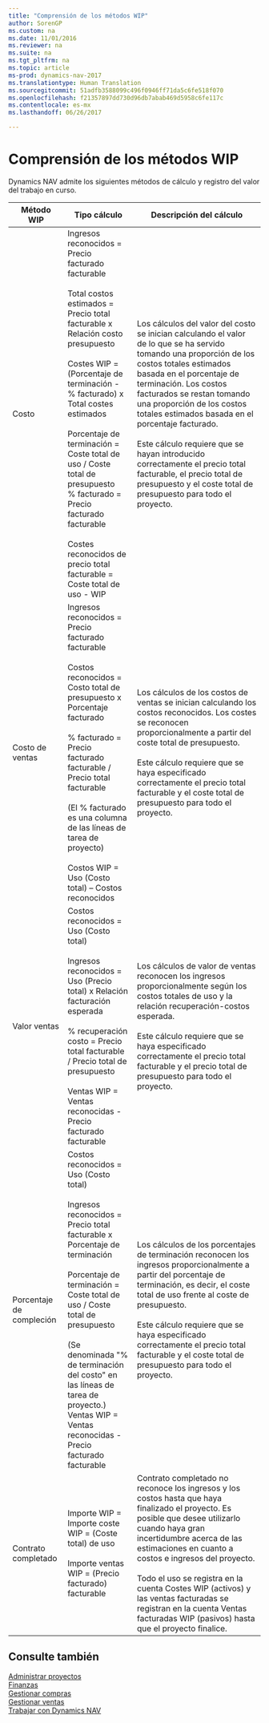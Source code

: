 ```yaml
---
title: "Comprensión de los métodos WIP"
author: SorenGP
ms.custom: na
ms.date: 11/01/2016
ms.reviewer: na
ms.suite: na
ms.tgt_pltfrm: na
ms.topic: article
ms-prod: dynamics-nav-2017
ms.translationtype: Human Translation
ms.sourcegitcommit: 51adfb3588099c496f0946ff71da5c6fe518f070
ms.openlocfilehash: f21357897dd730d96db7abab469d5958c6fe117c
ms.contentlocale: es-mx
ms.lasthandoff: 06/26/2017

---
```


# <a name="understanding-wip-methods"></a>Comprensión de los métodos WIP

Dynamics NAV admite los siguientes métodos de cálculo y registro del valor del trabajo en curso.

|Método WIP |Tipo cálculo |Descripción del cálculo|
|-----------|--------------------|-----------------------|
|Costo|Ingresos reconocidos = Precio facturado facturable<br /><br /> Total costos estimados = Precio total facturable x Relación costo presupuesto<br /><br /> Costes WIP = \(Porcentaje de terminación - % facturado\) x Total costes estimados<br /><br /> Porcentaje de terminación = Coste total de uso / Coste total de presupuesto<br /> % facturado = Precio facturado facturable<br /><br /> Costes reconocidos de precio total facturable = Coste total de uso - WIP|Los cálculos del valor del costo se inician calculando el valor de lo que se ha servido tomando una proporción de los costos totales estimados basada en el porcentaje de terminación. Los costos facturados se restan tomando una proporción de los costos totales estimados basada en el porcentaje facturado.<br /><br /> Este cálculo requiere que se hayan introducido correctamente el precio total facturable, el precio total de presupuesto y el coste total de presupuesto para todo el proyecto.|
|Costo de ventas|Ingresos reconocidos = Precio facturado facturable<br /><br /> Costos reconocidos = Costo total de presupuesto x Porcentaje facturado<br /><br /> % facturado = Precio facturado facturable / Precio total facturable<br /><br /> \(El % facturado es una columna de las líneas de tarea de proyecto\)<br /><br /> Costos WIP = Uso (Costo total) – Costos reconocidos|Los cálculos de los costos de ventas se inician calculando los costos reconocidos. Los costes se reconocen proporcionalmente a partir del coste total de presupuesto.<br /><br /> Este cálculo requiere que se haya especificado correctamente el precio total facturable y el coste total de presupuesto para todo el proyecto.|
|Valor ventas|Costos reconocidos = Uso (Costo total)<br /><br /> Ingresos reconocidos = Uso (Precio total) x Relación facturación esperada<br /><br /> % recuperación costo = Precio total facturable / Precio total de presupuesto<br /><br /> Ventas WIP = Ventas reconocidas - Precio facturado facturable|Los cálculos de valor de ventas reconocen los ingresos proporcionalmente según los costos totales de uso y la relación recuperación-costos esperada.<br /><br /> Este cálculo requiere que se haya especificado correctamente el precio total facturable y el precio total de presupuesto para todo el proyecto.|
|Porcentaje de compleción|Costos reconocidos = Uso (Costo total)<br /><br /> Ingresos reconocidos = Precio total facturable x Porcentaje de terminación<br /><br /> Porcentaje de terminación = Coste total de uso / Coste total de presupuesto<br /><br /> \(Se denominada "% de terminación del costo" en las líneas de tarea de proyecto.\)<br /> Ventas WIP = Ventas reconocidas - Precio facturado facturable|Los cálculos de los porcentajes de terminación reconocen los ingresos proporcionalmente a partir del porcentaje de terminación, es decir, el coste total de uso frente al coste de presupuesto.<br /><br /> Este cálculo requiere que se haya especificado correctamente el precio total facturable y el coste total de presupuesto para todo el proyecto.|
|Contrato completado|Importe WIP = Importe coste WIP = \(Coste total\) de uso<br /><br /> Importe ventas WIP = \(Precio facturado\) facturable|Contrato completado no reconoce los ingresos y los costos hasta que haya finalizado el proyecto. Es posible que desee utilizarlo cuando haya gran incertidumbre acerca de las estimaciones en cuanto a costos e ingresos del proyecto.<br /><br /> Todo el uso se registra en la cuenta Costes WIP \(activos\) y las ventas facturadas se registran en la cuenta Ventas facturadas WIP \(pasivos\) hasta que el proyecto finalice.|

## <a name="see-also"></a>Consulte también
[Administrar proyectos](projects-manage-projects.md)  
[Finanzas](finance-setup.md)  
[Gestionar compras](purchasing-manage-purchasing.md)         
[Gestionar ventas](sales-manage-sales.md)      
[Trabajar con Dynamics NAV](ui-work-product.md)  

